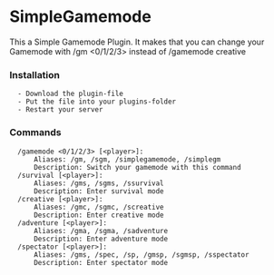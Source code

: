 # SimpleGamemode

 This a Simple Gamemode Plugin. It makes that you can change your Gamemode with /gm <0/1/2/3> <player> instead of /gamemode creative
 
 ### Installation
      - Download the plugin-file
      - Put the file into your plugins-folder
      - Restart your server

 ### Commands
      /gamemode <0/1/2/3> [<player>]:
          Aliases: /gm, /sgm, /simplegamemode, /simplegm
          Description: Switch your gamemode with this command
      /survival [<player>]:
          Aliases: /gms, /sgms, /ssurvival
          Description: Enter survival mode
      /creative [<player>]:
          Aliases: /gmc, /sgmc, /screative
          Description: Enter creative mode
      /adventure [<player>]:
          Aliases: /gma, /sgma, /sadventure
          Description: Enter adventure mode
      /spectator [<player>]:
          Aliases: /gms, /spec, /sp, /gmsp, /sgmsp, /sspectator
          Description: Enter spectator mode
